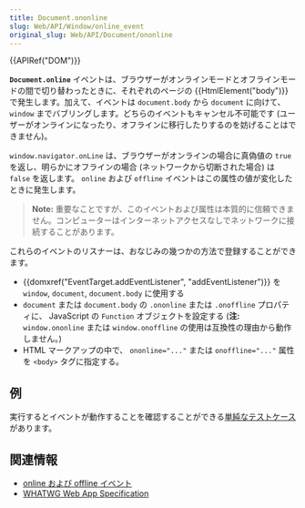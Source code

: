 ```yaml
---
title: Document.ononline
slug: Web/API/Window/online_event
original_slug: Web/API/Document/ononline
---
```

{{APIRef("DOM")}}

**`Document.online`** イベントは、ブラウザーがオンラインモードとオフラインモードの間で切り替わったときに、それぞれのページの {{HtmlElement("body")}} で発生します。加えて、イベントは `document.body` から `document` に向けて、 `window` までバブリングします。どちらのイベントもキャンセル不可能です (ユーザーがオンラインになったり、オフラインに移行したりするのを妨げることはできません)。

`window.navigator.onLine` は、ブラウザーがオンラインの場合に真偽値の `true` を返し、明らかにオフラインの場合 (ネットワークから切断された場合) は `false` を返します。 `online` および `offline` イベントはこの属性の値が変化したときに発生します。

> **Note:** 重要なことですが、このイベントおよび属性は本質的に信頼できません。コンピューターはインターネットアクセスなしでネットワークに接続することがあります。

これらのイベントのリスナーは、おなじみの幾つかの方法で登録することができます。

- {{domxref("EventTarget.addEventListener", "addEventListener")}} を `window`, `document`, `document.body` に使用する
- `document` または `document.body` の `.ononline` または `.onoffline` プロパティに、 JavaScript の `Function` オブジェクトを設定する (**注:** `window.ononline` または `window.onoffline` の使用は互換性の理由から動作しません。)
- HTML マークアップの中で、 `ononline="..."` または `onoffline="..."` 属性を `<body>` タグに指定する。

## 例

実行するとイベントが動作することを確認することができる[単純なテストケース](https://bugzilla.mozilla.org/attachment.cgi?id=220609)があります。

## 関連情報

- [online および offline イベント](/ja/docs/Online_and_offline_events)
- [WHATWG Web App Specification](http://www.whatwg.org/specs/web-apps/current-work/#event-online)
